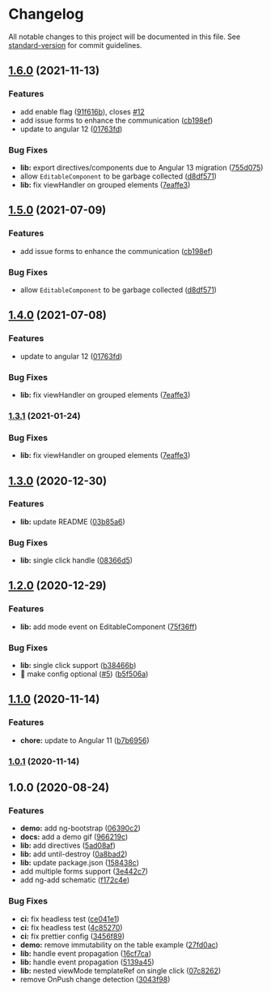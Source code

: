 # Changelog

All notable changes to this project will be documented in this file. See [standard-version](https://github.com/conventional-changelog/standard-version) for commit guidelines.

## [1.6.0](https://github.com/ngneat/edit-in-place/compare/v1.3.0...v1.6.0) (2021-11-13)


### Features

* add enable flag ([91f616b](https://github.com/ngneat/edit-in-place/commit/91f616b83af28a2cfb3734635b23ae31bc48cfba)), closes [#12](https://github.com/ngneat/edit-in-place/issues/12)
* add issue forms to enhance the communication ([cb198ef](https://github.com/ngneat/edit-in-place/commit/cb198ef94054254fe2bb6ad2ec8461476640f5eb))
* update to angular 12 ([01763fd](https://github.com/ngneat/edit-in-place/commit/01763fd6f4c62cb06725eced0fccc2d40406b0ed))


### Bug Fixes

* **lib:** export directives/components due to Angular 13 migration ([755d075](https://github.com/ngneat/edit-in-place/commit/755d07537cd6934504cd15405e27f115899ac590))
* allow `EditableComponent` to be garbage collected ([d8df571](https://github.com/ngneat/edit-in-place/commit/d8df571c6f66bf927366fd9ca8eed27efce4de8b))
* **lib:** fix viewHandler on grouped elements ([7eaffe3](https://github.com/ngneat/edit-in-place/commit/7eaffe3e0db13878d7236ae9ab07a48c1c4610e7))

## [1.5.0](https://github.com/ngneat/edit-in-place/compare/v1.4.0...v1.5.0) (2021-07-09)


### Features

* add issue forms to enhance the communication ([cb198ef](https://github.com/ngneat/edit-in-place/commit/cb198ef94054254fe2bb6ad2ec8461476640f5eb))


### Bug Fixes

* allow `EditableComponent` to be garbage collected ([d8df571](https://github.com/ngneat/edit-in-place/commit/d8df571c6f66bf927366fd9ca8eed27efce4de8b))

## [1.4.0](https://github.com/ngneat/edit-in-place/compare/v1.3.0...v1.4.0) (2021-07-08)


### Features

* update to angular 12 ([01763fd](https://github.com/ngneat/edit-in-place/commit/01763fd6f4c62cb06725eced0fccc2d40406b0ed))


### Bug Fixes

* **lib:** fix viewHandler on grouped elements ([7eaffe3](https://github.com/ngneat/edit-in-place/commit/7eaffe3e0db13878d7236ae9ab07a48c1c4610e7))

### [1.3.1](https://github.com/ngneat/edit-in-place/compare/v1.3.0...v1.3.1) (2021-01-24)


### Bug Fixes

* **lib:** fix viewHandler on grouped elements ([7eaffe3](https://github.com/ngneat/edit-in-place/commit/7eaffe3e0db13878d7236ae9ab07a48c1c4610e7))

## [1.3.0](https://github.com/ngneat/edit-in-place/compare/v1.2.0...v1.3.0) (2020-12-30)


### Features

* **lib:** update README ([03b85a6](https://github.com/ngneat/edit-in-place/commit/03b85a60265cf4130c4babc4d6174f8902a32ce1))


### Bug Fixes

* **lib:** single click handle ([08366d5](https://github.com/ngneat/edit-in-place/commit/08366d56f688fd65490993f1230f5f1b97d7cdbe))

## [1.2.0](https://github.com/ngneat/edit-in-place/compare/v1.1.0...v1.2.0) (2020-12-29)


### Features

* **lib:** add mode event on EditableComponent ([75f36ff](https://github.com/ngneat/edit-in-place/commit/75f36fffe4b12b34b439440d26cb58c475112f02))


### Bug Fixes

* **lib:** single click support ([b38466b](https://github.com/ngneat/edit-in-place/commit/b38466b3f6a1861c097718847106303c063c63d2))
* 🐛 make config optional ([#5](https://github.com/ngneat/edit-in-place/issues/5)) ([b5f506a](https://github.com/ngneat/edit-in-place/commit/b5f506a9d801765e0dedd5040ec9e61cc073dc12))

## [1.1.0](https://github.com/ngneat/edit-in-place/compare/v1.0.1...v1.1.0) (2020-11-14)


### Features

* **chore:** update to Angular 11 ([b7b6956](https://github.com/ngneat/edit-in-place/commit/b7b6956643e9898e67aba6557ef4e4603a65881c))

### [1.0.1](https://github.com/ngneat/edit-in-place/compare/v1.0.0...v1.0.1) (2020-11-14)

## 1.0.0 (2020-08-24)


### Features

* **demo:** add ng-bootstrap ([06390c2](https://github.com/ngneat/edit-in-place/commit/06390c2cf4ed50c507e48373cc3efbe39e8f4188))
* **docs:** add a demo gif ([966219c](https://github.com/ngneat/edit-in-place/commit/966219c765c707c1b77f3ee89de9ed26e5344a44))
* **lib:** add directives ([5ad08af](https://github.com/ngneat/edit-in-place/commit/5ad08af15f1146d25167151ded5ac90330d00b49))
* **lib:** add until-destroy ([0a8bad2](https://github.com/ngneat/edit-in-place/commit/0a8bad2cd383ad5d3be21818d05876238097843f))
* **lib:** update package.json ([158438c](https://github.com/ngneat/edit-in-place/commit/158438c4b0236a587e3d1dbe6cedcc96e8fd70f2))
* add multiple forms support ([3e442c7](https://github.com/ngneat/edit-in-place/commit/3e442c7f8a18068ab5dace600063b339c3b96346))
* add ng-add schematic ([f172c4e](https://github.com/ngneat/edit-in-place/commit/f172c4e49bf2f9d91bfe658aa4da49b37194a419))


### Bug Fixes

* **ci:** fix headless test ([ce041e1](https://github.com/ngneat/edit-in-place/commit/ce041e163c76b3db7b4bc116b91fcc59eac42df4))
* **ci:** fix headless test ([4c85270](https://github.com/ngneat/edit-in-place/commit/4c85270f300a8c39182fa8b059131d6863542a21))
* **ci:** fix prettier config ([3456f89](https://github.com/ngneat/edit-in-place/commit/3456f897656b6d49df73d5418a7e4a81a4f47fb9))
* **demo:** remove immutability on the table example ([27fd0ac](https://github.com/ngneat/edit-in-place/commit/27fd0ac054cfb47d51f56e3be4468163e2ef1b3a))
* **lib:** handle event propagation ([16cf7ca](https://github.com/ngneat/edit-in-place/commit/16cf7ca3ea1ca341e839b2ec0edc4c7be0b598eb))
* **lib:** handle event propagation ([5139a45](https://github.com/ngneat/edit-in-place/commit/5139a45cb5203b77b8035a967ce6d7ca66e84074))
* **lib:** nested viewMode templateRef on single click ([07c8262](https://github.com/ngneat/edit-in-place/commit/07c8262bb3d7a262b04c33f02d56921dcdc88c9a))
* remove OnPush change detection ([3043f98](https://github.com/ngneat/edit-in-place/commit/3043f987937f47ca0582f5275373f668012698ca))
